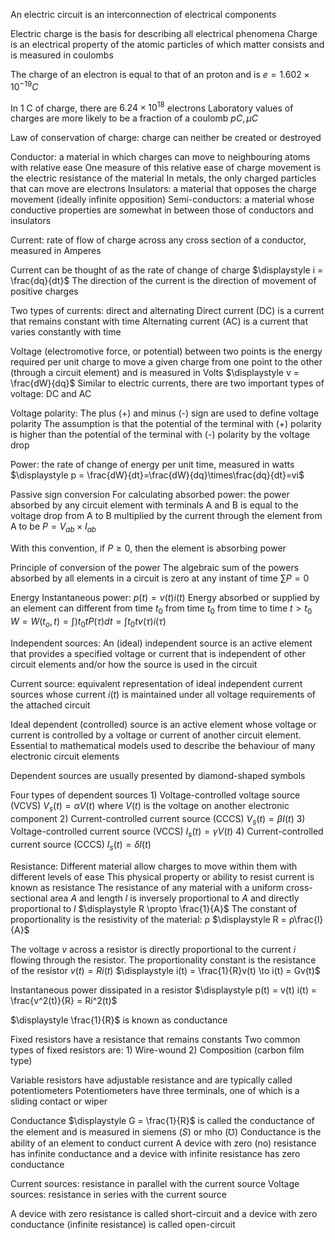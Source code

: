 An electric circuit is an interconnection of electrical components

Electric charge is the basis for describing all electrical phenomena
	Charge is an electrical property of the atomic particles of which matter consists and is measured in coulombs

The charge of an electron is equal to that of an proton and is 
	$e = 1.602 \times 10^{-19}C$

In 1 C of charge, there are $6.24 \times 10^{18}$ electrons
	Laboratory values of charges are more likely to be a fraction of a coulomb
		$pC, μC$

Law of conservation of charge: charge can neither be created or destroyed

Conductor: a material in which charges can move to neighbouring atoms with relative ease
	One measure of this relative ease of charge movement is the electric resistance of the material
		In metals, the only charged particles that can move are electrons
Insulators: a material that opposes the charge movement (ideally infinite opposition)
Semi-conductors: a material whose conductive properties are somewhat in between those of conductors and insulators

Current: rate of flow of charge across any cross section of a conductor, measured in Amperes

Current can be thought of as the rate of change of charge
	$\displaystyle i = \frac{dq}{dt}$
The direction of the current is the direction of movement of positive charges

Two types of currents: direct and alternating
	Direct current (DC) is a current that remains constant with time
	Alternating current (AC) is a current that varies constantly with time

Voltage (electromotive force, or potential) between two points is the energy required per unit charge to move a given charge from one point to the other (through a circuit element) and is measured in Volts
	$\displaystyle v = \frac{dW}{dq}$
	Similar to electric currents, there are two important types of voltage: DC and AC

Voltage polarity:
	The plus (+) and minus (-) sign are used to define voltage polarity
		The assumption is that the potential of the terminal with (+) polarity is higher than the potential of the terminal with (-) polarity by the voltage drop

Power: the rate of change of energy per unit time, measured in watts
	$\displaystyle p = \frac{dW}{dt}=\frac{dW}{dq}\times\frac{dq}{dt}=vi$

Passive sign conversion
	For calculating absorbed power: the power absorbed by any circuit element with terminals A and B is equal to the voltage drop from A to B multiplied by the current through the element from A to be
		$P = V_{ab}\times I_{ab}$

With this convention, if $P \geq 0$, then the element is absorbing power

Principle of conversion of the power
	The algebraic sum of the powers absorbed by all elements in a circuit is zero at any instant of time
		$\displaystyle \sum{P} = 0$

Energy
Instantaneous power: $p(t) = v(t)i(t)$
	Energy absorbed or supplied by an element can different from time $t_0$ from time $t_0$ from time to time
		$t > t_0$
		$\displaystyle W = W(t_o, t) = \int){t_0}{t} P(τ)dt = \int{t_0}{t} v(τ)i(τ)$
	
Independent sources: An (ideal) independent source is an active element that provides a specified voltage or current that is independent of other circuit elements and/or how the source is used in the circuit

Current source: equivalent representation of ideal independent current sources whose current $i(t)$ is maintained under all voltage requirements of the attached circuit

Ideal dependent (controlled) source is an active element whose voltage or current is controlled by a voltage or current of another circuit element.
	Essential to mathematical models used to describe the behaviour of many electronic circuit elements

Dependent sources are usually presented by diamond-shaped symbols

Four types of dependent sources
	1) Voltage-controlled voltage source (VCVS)
		$V_s(t) = αV(t)$
			where $V(t)$ is the voltage on another electronic component
	2) Current-controlled current source (CCCS)
		$V_s(t) = βI(t)$
	3) Voltage-controlled current source (VCCS)
		$I_s(t) = γV(t)$
	4) Current-controlled current source (CCCS)
		$I_s(t) = δI(t)$

Resistance:
	Different material allow charges to move within them with different levels of ease
		This physical property or ability to resist current is known as resistance
	The resistance of any material with a uniform cross-sectional area $A$ and length $l$ is inversely proportional to $A$ and directly proportional to $l$
		$\displaystyle R \propto \frac{1}{A}$
	The constant of proportionality is the resistivity of the material: ρ
		$\displaystyle R = ρ\frac{l}{A}$

The voltage $v$ across a resistor is directly proportional to the current $i$ flowing through the resistor.
	The proportionality constant is the resistance of the resistor
		$v(t) = Ri(t)$
$\displaystyle i(t) = \frac{1}{R}v(t) \to i(t) = Gv(t)$

Instantaneous power dissipated in a resistor
	$\displaystyle p(t) = v(t) i(t) = \frac{v^2(t)}{R} = Ri^2(t)$

$\displaystyle \frac{1}{R}$ is known as conductance

Fixed resistors have a resistance that remains constants
	Two common types of fixed resistors are:
		1) Wire-wound
		2) Composition (carbon film type)

Variable resistors have adjustable resistance and are typically called potentiometers
	Potentiometers have three terminals, one of which is a sliding contact or wiper

Conductance
	$\displaystyle G = \frac{1}{R}$ is called the conductance of the element and is measured in siemens $(S)$ or mho $(\mho)$
	Conductance is the ability of an element to conduct current
	A device with zero (no) resistance has infinite conductance and a device with infinite resistance has zero conductance

Current sources: resistance in parallel with the current source
Voltage sources: resistance in series with the current source

A device with zero resistance is called short-circuit and a device with zero conductance (infinite resistance) is called open-circuit

